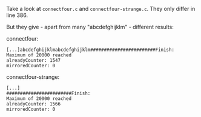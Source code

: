 Take a look at `connectfour.c` and `connectfour-strange.c`.
They only differ in line 386.

But they give - apart from many "abcdefghijklm" - different results:

connectfour:

```console
[...]abcdefghijklmabcdefghijklm########################Finish:
Maximum of 20000 reached
alreadyCounter: 1547
mirroredCounter: 0
```

connectfour-strange:

```console
[...]
########################Finish:
Maximum of 20000 reached
alreadyCounter: 1566
mirroredCounter: 0
```
